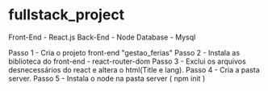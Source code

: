 # fullstack_project

Front-End - React.js
Back-End - Node
Database -  Mysql

Passo 1 - Cria o projeto front-end "gestao_ferias"
Passo 2 - Instala as biblioteca do front-end - react-router-dom
Passo 3 - Exclui os arquivos desnecessários do react e altera o html(Title e lang).
Passo 4 - Cria a pasta server.
Passo 5 - Instala o node na pasta server ( npm init )

